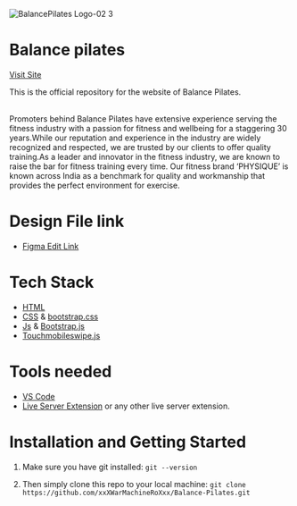 ![BalancePilates Logo-02 3](https://user-images.githubusercontent.com/47086987/188142304-17716c68-dfdc-4504-848d-f861695fb2e7.svg)

# Balance pilates
[Visit Site](http://bitwalls.me/Balance-Pilates/index.html)

This is the official repository for the website of Balance Pilates.
  <br>
  <br>
  
 Promoters behind Balance Pilates have extensive experience serving the fitness industry with a passion for fitness and wellbeing for a staggering 30 years.While our reputation and experience in the industry are widely recognized and respected, we are trusted by our clients to offer quality training.As a leader and innovator in the fitness industry, we are known to raise the bar for fitness training every time. Our fitness brand ‘PHYSIQUE’ is known across India as a benchmark for quality and workmanship that provides the perfect environment for exercise. 
  <br>
  
  
# Design File link
- [Figma Edit Link](https://www.figma.com/file/Xj77CbF7nMtO8aHsZaFSn4/Balance-Pilates-(1)?node-id=0%3A1)
# Tech Stack 
- [HTML](https://en.wikipedia.org/wiki/HTML) 
- [CSS](https://developer.mozilla.org/en-US/docs/Web/CSS) & [bootstrap.css](https://cdn.jsdelivr.net/npm/bootstrap@5.0.2/dist/css/bootstrap.min.css)
- [Js](http://vanilla-js.com/) & [Bootstrap.js](https://cdn.jsdelivr.net/npm/bootstrap@5.0.2/dist/js/bootstrap.bundle.min.js)
- [Touchmobileswipe.js](https://cdnjs.cloudflare.com/ajax!/libs/jquery.touchswipe/1.6.19/jquery.touchSwipe.min.js)

# Tools needed 

- [VS Code](https://code.visualstudio.com/download)
- [Live Server Extension](https://marketplace.visualstudio.com/items?itemName=ritwickdey.LiveServer) or any other live server extension.

# Installation and Getting Started

1. Make sure you have git installed:
```git --version```

2. Then simply clone this repo to your local machine:
```git clone  https://github.com/xxXWarMachineRoXxx/Balance-Pilates.git```

